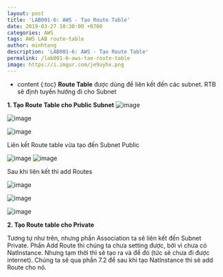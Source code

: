```yaml
---
layout: post
title: 'LAB001-6: AWS - Tạo Route Table'
date: 2019-03-27 10:30:00 +0700
categories: AWS
tags: AWS LAB route-table
author: minhtang
description: 'LAB001-6: AWS - Tạo Route Table'
permalink: /lab001-6-aws-tao-route-table
image: https://i.imgur.com/je9uyhx.png
---
```


* content
{:toc}
**Route Table** được dùng để liên kết đến các subnet. RTB sẽ định tuyến hướng đi cho Subnet



**1. Tạo Route Table cho Public Subnet**
![image](https://user-images.githubusercontent.com/27756008/54732322-bfcc7980-4bc5-11e9-9feb-d95eb9d7ede2.png)

![image](https://user-images.githubusercontent.com/27756008/54732355-dd99de80-4bc5-11e9-80ea-e92218d07c08.png)

![image](https://user-images.githubusercontent.com/27756008/54732363-eb4f6400-4bc5-11e9-9a6b-ae0f22f7b832.png)

Liên kết Route table vừa tạo đến Subnet Public

![image](https://user-images.githubusercontent.com/27756008/54732391-10dc6d80-4bc6-11e9-854a-cecbb373eecc.png)
![image](https://user-images.githubusercontent.com/27756008/54732399-1a65d580-4bc6-11e9-9bb8-c1b45a6d3941.png)

Sau khi liên kết thì add Routes

![image](https://user-images.githubusercontent.com/27756008/54732489-a677fd00-4bc6-11e9-9ce0-243e95803010.png)

![image](https://user-images.githubusercontent.com/27756008/54732617-58172e00-4bc7-11e9-9370-84f00065b484.png)

![image](https://user-images.githubusercontent.com/27756008/54732628-61a09600-4bc7-11e9-8c25-00e218c971c5.png)

**2. Tạo Route table cho Private**

Tương tự như trên, nhưng phần Association ta sẽ liên kết đến Subnet Private.
Phần Add Route thì chúng ta chưa setting được, bởi vì chưa có NatInstance. Nhưng tạm thời thì sẽ tạo ra và để đó (tức sẽ chưa đi được internet). Chúng ta sẽ qua phần 7.2 để sau khi tạo NatInstance thì sẽ add Route cho nó.
